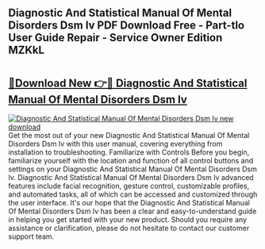 ## Diagnostic And Statistical Manual Of Mental Disorders Dsm Iv PDF Download Free - Part-tlo User Guide Repair - Service Owner Edition MZKkL

# <h2><a href="http://bc3284.oget.top/?id=Diagnostic+And+Statistical+Manual+Of+Mental+Disorders+Dsm+Iv">🔗Download New 👉🔴 Diagnostic And Statistical Manual Of Mental Disorders Dsm Iv</a></h2>

[![Diagnostic And Statistical Manual Of Mental Disorders Dsm Iv new download](https://i.imgur.com/5g1atiW.png)](http://bc3284.oget.top/?id=Diagnostic+And+Statistical+Manual+Of+Mental+Disorders+Dsm+Iv)
Get the most out of your new Diagnostic And Statistical Manual Of Mental Disorders Dsm Iv with this user manual, covering everything from installation to troubleshooting. Familiarize with Controls Before you begin, familiarize yourself with the location and function of all control buttons and settings on your Diagnostic And Statistical Manual Of Mental Disorders Dsm Iv. Diagnostic And Statistical Manual Of Mental Disorders Dsm Iv advanced features include facial recognition, gesture control, customizable profiles, and automated tasks, all of which can be accessed and customized through the user interface. It's our hope that the Diagnostic And Statistical Manual Of Mental Disorders Dsm Iv has been a clear and easy-to-understand guide in helping you get started with your new product. Should you require any assistance or clarification, please do not hesitate to contact our customer support team.
